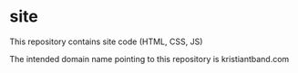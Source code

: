 # site

This repository contains site code (HTML, CSS, JS)

The intended domain name pointing to this repository is kristiantband.com
